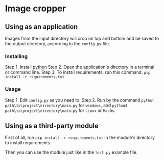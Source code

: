 # Image cropper

## Using as an application

Images from the input directory will crop on top and bottom and be saved to
the output directory, according to the `config.py` file.

### Installing

Step 1. Install [python](python.org)
Step 2. Open the application's directory in a terminal or command line.
Step 3. To install requirements, run this command: `pip install -r requirements.txt`

### Usage

Step 1. Edit `config.py` as you need to.
Step 2. Run by the command `python path\to\project\directory\main.py` for `windows`,
        and `python3 path\to\project\directory\main.py` for `Linux` or `MacOs`.

## Using as a third-party module

First of all, run `pip install -r requirements.txt` in the module's directory to install requirements.

Then you can use the module just like in the `test.py` example file.

